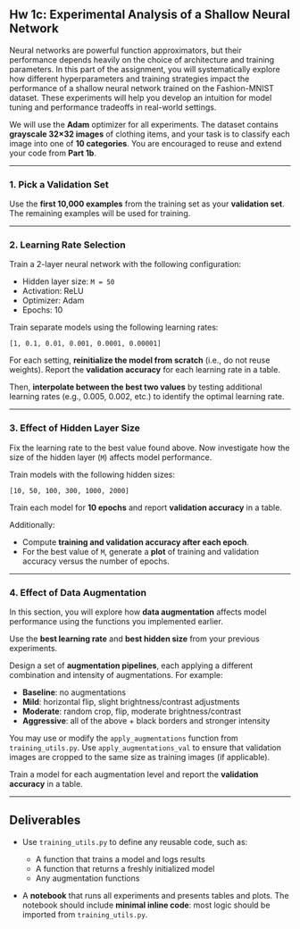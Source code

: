 ## Hw 1c: Experimental Analysis of a Shallow Neural Network

Neural networks are powerful function approximators, but their performance depends heavily on the choice of architecture and training parameters. In this part of the assignment, you will systematically explore how different hyperparameters and training strategies impact the performance of a shallow neural network trained on the Fashion-MNIST dataset. These experiments will help you develop an intuition for model tuning and performance tradeoffs in real-world settings.

We will use the **Adam** optimizer for all experiments. The dataset contains **grayscale 32×32 images** of clothing items, and your task is to classify each image into one of **10 categories**. You are encouraged to reuse and extend your code from **Part 1b**.

---

### 1. Pick a Validation Set

Use the **first 10,000 examples** from the training set as your **validation set**. The remaining examples will be used for training.

---

### 2. Learning Rate Selection

Train a 2-layer neural network with the following configuration:

- Hidden layer size: `M = 50`
- Activation: ReLU
- Optimizer: Adam
- Epochs: 10

Train separate models using the following learning rates:

`[1, 0.1, 0.01, 0.001, 0.0001, 0.00001]`


For each setting, **reinitialize the model from scratch** (i.e., do not reuse weights). Report the **validation accuracy** for each learning rate in a table.

Then, **interpolate between the best two values** by testing additional learning rates (e.g., 0.005, 0.002, etc.) to identify the optimal learning rate.

---

### 3. Effect of Hidden Layer Size

Fix the learning rate to the best value found above. Now investigate how the size of the hidden layer (`M`) affects model performance.

Train models with the following hidden sizes:

`[10, 50, 100, 300, 1000, 2000]`


Train each model for **10 epochs** and report **validation accuracy** in a table.

Additionally:

- Compute **training and validation accuracy after each epoch**.
- For the best value of `M`, generate a **plot** of training and validation accuracy versus the number of epochs.

---

### 4. Effect of Data Augmentation

In this section, you will explore how **data augmentation** affects model performance using the functions you implemented earlier.

Use the **best learning rate** and **best hidden size** from your previous experiments.

Design a set of **augmentation pipelines**, each applying a different combination and intensity of augmentations. For example:

- **Baseline**: no augmentations
- **Mild**: horizontal flip, slight brightness/contrast adjustments
- **Moderate**: random crop, flip, moderate brightness/contrast
- **Aggressive**: all of the above + black borders and stronger intensity

You may use or modify the `apply_augmentations` function from `training_utils.py`. Use `apply_augmentations_val` to ensure that validation images are cropped to the same size as training images (if applicable).

Train a model for each augmentation level and report the **validation accuracy** in a table.

---

## Deliverables

- Use `training_utils.py` to define any reusable code, such as:
  - A function that trains a model and logs results
  - A function that returns a freshly initialized model
  - Any augmentation functions

- A **notebook** that runs all experiments and presents tables and plots. The notebook should include **minimal inline code**: most logic should be imported from `training_utils.py`.


